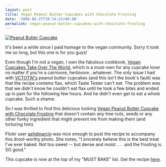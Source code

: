 ```yaml
---
layout: post
title: Vegan Peanut Butter Cupcakes with Chocolate Frosting
date: '2008-08-27T10:34:21+00:00'
permalink: vegan-peanut-butter-cupcakes-with-chocolate-frosting
---
```

<a href="http://www.flickr.com/photos/ashdmarcin/2794620810/"><img src="http://farm4.static.flickr.com/3269/2794620810_735dc19d2c.jpg?v=0" alt="Peanut Butter Cupcake" /></a>

It's been a while since I paid homage to the vegan community. Sorry it took me so long, but this one is for you guys!

Even though I'm not a vegan, I own the fabulous cookbook, <a href="http://astore.amazon.com/thechocolatpe-20/detail/1569242739/002-0508011-9314438">Vegan Cupcakes Take Over The World</a>, which is a must-own for any cupcake lover no matter if you're a carnivore, herbivore...whatever. The only issue I had with <a href="http://astore.amazon.com/thechocolatpe-20/detail/1569242739/002-0508011-9314438">VCTOTW's</a> peanut butter cupcakes (and this isn't the book's fault) was that the recipe contains flax, which Taste Tester can't eat. The problem was that we didn't know he couldn't eat flax until he took a few bites and ended up in pain for the following few hours. And he didn't even get to eat a whole cupcake. Such a shame.

So I was thrilled to find this delicious looking <a href="http://www.flickr.com/photos/ashdmarcin/2794620810/">Vegan Peanut Butter Cupcake with Chocolate Frosting</a> that doesn't contain any tree nuts, seeds or any other funky ingredient that might prevent me from making them (and torturing him). 

Flickr user <a href="http://www.flickr.com/photos/ashdmarcin/">ashdmarcin</a> was nice enough to post the recipe to accompany this drool-worthy photo. She notes, "I sincerely believe this is the best treat I've ever baked. Not too sweet -- but dense and moist . . . and the frosting is SO good." 

This cupcake is now at the top of my "MUST BAKE" list. Get the recipe <a href="http://www.flickr.com/photos/ashdmarcin/2794620810/">here</a>.
